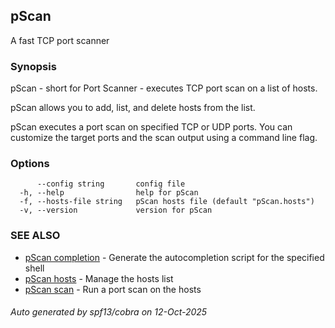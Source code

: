 ## pScan

A fast TCP port scanner

### Synopsis

pScan - short for Port Scanner - executes TCP port scan
on a list of hosts.

pScan allows you to add, list, and delete hosts from the list.

pScan executes a port scan on specified TCP or UDP ports. You can customize the
target ports and the scan output using a command line flag.

### Options

```
      --config string       config file
  -h, --help                help for pScan
  -f, --hosts-file string   pScan hosts file (default "pScan.hosts")
  -v, --version             version for pScan
```

### SEE ALSO

* [pScan completion](pScan_completion.md)	 - Generate the autocompletion script for the specified shell
* [pScan hosts](pScan_hosts.md)	 - Manage the hosts list
* [pScan scan](pScan_scan.md)	 - Run a port scan on the hosts

###### Auto generated by spf13/cobra on 12-Oct-2025
